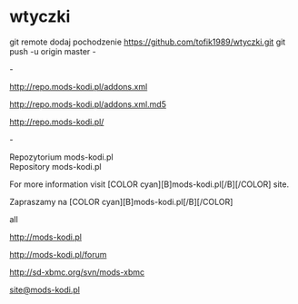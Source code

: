 # wtyczki
git remote dodaj pochodzenie https://github.com/tofik1989/wtyczki.git
 git push -u origin master
-<addon provider-name="mods-kodi.pl" version="0.1.1" name="mods-kodi Repository" id="repository.mods-kodi">


-<extension name="mods-kodi Repository" point="xbmc.addon.repository">

<info compressed="false">http://repo.mods-kodi.pl/addons.xml</info>

<checksum>http://repo.mods-kodi.pl/addons.xml.md5</checksum>

<datadir zip="true">http://repo.mods-kodi.pl/</datadir>

</extension>


-<extension point="xbmc.addon.metadata">

<summary lang="en">Repozytorium mods-kodi.pl</summary>

<summary lang="pl">Repository mods-kodi.pl</summary>

<description lang="en">For more information visit [COLOR cyan][B]mods-kodi.pl[/B][/COLOR] site.</description>

<description lang="pl">Zapraszamy na [COLOR cyan][B]mods-kodi.pl[/B][/COLOR]</description>

<platform>all</platform>

<language/>

<website>http://mods-kodi.pl</website>

<forum>http://mods-kodi.pl/forum</forum>

<source>http://sd-xbmc.org/svn/mods-xbmc</source>

<email>site@mods-kodi.pl</email>

</extension>

</addon>
